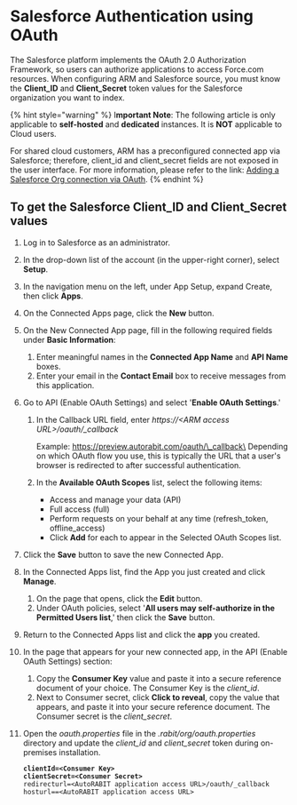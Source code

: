 # Salesforce Authentication using OAuth

The Salesforce platform implements the OAuth 2.0 Authorization Framework, so users can authorize applications to access Force.com resources. When configuring ARM and Salesforce source, you must know the **Client\_ID** and **Client\_Secret** token values for the Salesforce organization you want to index.&#x20;

{% hint style="warning" %}
I**mportant Note**: The following article is only applicable to **self-hosted** and **dedicated** instances. It is **NOT** applicable to Cloud users.

For shared cloud customers, ARM has a preconfigured connected app via Salesforce; therefore, client\_id and client\_secret fields are not exposed in the user interface. For more information, please refer to the link: [Adding a Salesforce Org connection via OAuth](https://knowledgebase.autorabit.com/arm/docs/salesforce-org).
{% endhint %}

## To get the Salesforce Client\_ID and Client\_Secret values

1. Log in to Salesforce as an administrator.
2. In the drop-down list of the account (in the upper-right corner), select **Setup**.
3. In the navigation menu on the left, under App Setup, expand Create, then click **Apps**.
4. On the Connected Apps page, click the **New** button.
5. On the New Connected App page, fill in the following required fields under **Basic Information**:&#x20;
   1. Enter meaningful names in the **Connected App Name** and **API Name** boxes.&#x20;
   2. Enter your email in the **Contact Email** box to receive messages from this application.
6. Go to API (Enable OAuth Settings) and select '**Enable OAuth Settings**.'&#x20;
   1.  In the Callback URL field, enter _https://\<ARM access URL>/oauth/\_callback_&#x20;

       Example: https://preview.autorabit.com/oauth/\_callback\
       Depending on which OAuth flow you use, this is typically the URL that a user's browser is redirected to after successful authentication.
   2. In the **Available OAuth Scopes** list, select the following items:&#x20;
      * Access and manage your data (API)&#x20;
      * Full access (full)&#x20;
      * Perform requests on your behalf at any time (refresh\_token, offline\_access)&#x20;
      * Click **Add** for each to appear in the Selected OAuth Scopes list.
7. Click the **Save** button to save the new Connected App.
8. In the Connected Apps list, find the App you just created and click **Manage**.&#x20;
   1. On the page that opens, click the **Edit** button.&#x20;
   2. Under OAuth policies, select '**All users may self-authorize in the Permitted Users list**,' then click the **Save** button.
9. Return to the Connected Apps list and click the **app** you created.
10. In the page that appears for your new connected app, in the API (Enable OAuth Settings) section:
    1. Copy the **Consumer Key** value and paste it into a secure reference document of your choice. The Consumer Key is the _client\_id_.&#x20;
    2. Next to Consumer secret, click **Click to reveal**, copy the value that appears, and paste it into your secure reference document. The Consumer secret is the _client\_secret_.
11. Open the _oauth.properties_ file in the _.rabit/org/oauth.properties_ directory and update the _client\_id_ and _client\_secret_ token during on-premises installation.

    <pre class="language-actionscript"><code class="lang-actionscript"><strong>clientId=&#x3C;Consumer Key>
    </strong><strong>clientSecret=&#x3C;Consumer Secret>
    </strong>redirecturl=&#x3C;AutoRABIT application access URL>/oauth/_callback
    hosturl==&#x3C;AutoRABIT application access URL>
    </code></pre>
